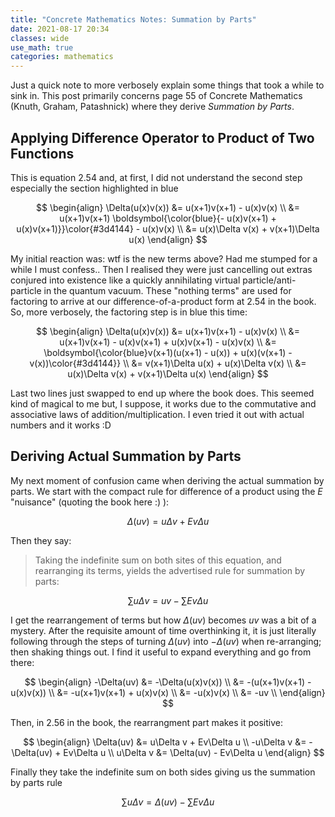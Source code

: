 ```yaml
---
title: "Concrete Mathematics Notes: Summation by Parts"
date: 2021-08-17 20:34
classes: wide
use_math: true
categories: mathematics
---
```


Just a quick note to more verbosely explain some things that took a while to sink in. This post primarily concerns page
55 of Concrete Mathematics (Knuth, Graham, Patashnick) where they derive _Summation by Parts_.

## Applying Difference Operator to Product of Two Functions

This is equation 2.54 and, at first, I did not understand the second step especially the section highlighted in blue

$$
\begin{align}
\Delta(u(x)v(x)) &= u(x+1)v(x+1) - u(x)v(x) \\
                 &= u(x+1)v(x+1) \boldsymbol{\color{blue}{- u(x)v(x+1) + u(x)v(x+1)}}\color{#3d4144} - u(x)v(x) \\
                 &= u(x)\Delta v(x) + v(x+1)\Delta u(x)
\end{align}
$$

My initial reaction was: wtf is the new terms above? Had me stumped for a while I must confess.. Then I realised they
were just cancelling out extras conjured into existence like a
quickly annihilating virtual particle/anti-particle in the quantum vacuum. These "nothing terms" are used for factoring to arrive at our
difference-of-a-product form at 2.54 in the book. So, more verbosely, the factoring step is in blue this time:

$$
\begin{align}
\Delta(u(x)v(x)) &= u(x+1)v(x+1) - u(x)v(x) \\
                 &= u(x+1)v(x+1) - u(x)v(x+1) + u(x)v(x+1) - u(x)v(x) \\
                 &= \boldsymbol{\color{blue}v(x+1)(u(x+1) - u(x)) + u(x)(v(x+1) - v(x))\color{#3d4144}} \\
                 &= v(x+1)\Delta u(x) + u(x)\Delta v(x) \\
                 &= u(x)\Delta v(x) + v(x+1)\Delta u(x)
\end{align}
$$

Last two lines just swapped to end up where the book does. This seemed kind of magical to me but, I suppose, it works
due to the commutative and associative laws of addition/multiplication. I even tried it out with actual numbers and it works :D

## Deriving Actual Summation by Parts

My next moment of confusion came when deriving the actual summation by parts. We start with the compact rule for
difference of a product using the $E$ "nuisance" (quoting the book here :) ):

$$
\Delta(uv) = u\Delta v + Ev\Delta u
$$

Then they say:

> Taking the indefinite sum on both sites of this equation, and rearranging its terms, yields the advertised rule for
summation by parts:

$$
\sum u\Delta v = uv - \sum Ev\Delta u
$$

I get the rearrangement of terms but how $\Delta(uv)$ becomes $uv$ was a bit of a mystery. After the requisite amount of
time overthinking it, it is just literally following through the steps of turning $\Delta(uv)$ into $-\Delta(uv)$ when
re-arranging; then shaking things out. I find it useful to expand everything and go from there:

$$
\begin{align}
-\Delta(uv) &= -\Delta(u(x)v(x)) \\
           &= -(u(x+1)v(x+1) - u(x)v(x)) \\
           &= -u(x+1)v(x+1) + u(x)v(x) \\
           &= -u(x)v(x) \\
           &= -uv \\
\end{align}
$$

Then, in 2.56 in the book, the rearrangment part makes it positive:

$$
\begin{align}
\Delta(uv) &= u\Delta v + Ev\Delta u \\
-u\Delta v &= -\Delta(uv) + Ev\Delta u \\
u\Delta v &= \Delta(uv) - Ev\Delta u
\end{align}
$$

Finally they take the indefinite sum on both sides giving us the summation by parts rule

$$
\sum u\Delta v = \Delta(uv) - \sum Ev\Delta u
$$

